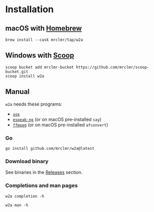 # Installation

## macOS with [Homebrew](https://brew.sh)
```
brew install --cask mrclmr/tap/w2a
```

## Windows with [Scoop](https://scoop.sh)
```
scoop bucket add mrclmr-bucket https://github.com/mrclmr/scoop-bucket.git
scoop install w2a
```

## Manual

`w2a` needs these programs:
* [`sox`](https://sourceforge.net/projects/sox/)
* [`espeak-ng`](https://github.com/espeak-ng/espeak-ng) (or on macOS pre-installed `say`)
* [`ffmpeg`](https://ffmpeg.org) (or on macOS pre-installed `afconvert`)

### Go
```
go install github.com/mrclmr/w2a@latest
```

### Download binary

See binaries in the [Releases](https://github.com/mrclmr/w2a/releases) section.

### Completions and man pages
```
w2a completion -h
```
```
w2a man -h
```